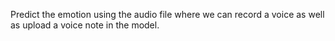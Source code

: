 Predict the emotion using the audio file where we can record a voice as well as upload a voice note in the model.
